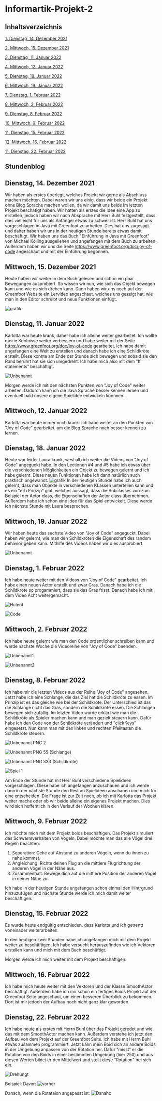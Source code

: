# Informartik-Projekt-2

## Inhaltsverzeichnis 

[1.   Dienstag, 14. Dezember 2021](#1)

[2.   Mittwoch, 15. Dezember 2021](#2)

[3.   Dienstag, 11. Januar 2022](#3)

[4.   Mittwoch, 12. Januar 2022](#4)

[5.   Dienstag, 18. Januar 2022](#5)

[6.   Mittwoch, 19. Januar 2022](#6)

[7.   Dienstag, 1. Februar 2022](#7)

[8.   Mittwoch, 2. Februar 2022](#8)

[9.   Dienstag, 8. Februar 2022](#9)

[10.   Mittwoch, 9. Februar 2022](#10)

[11.   Dienstag, 15. Februar 2022](#11)

[12.   Mittwoch, 16. Februar 2022](#12)

[11.   Dienstag, 22. Februar 2022](#13)

## Stundenblog

## <a name="1"></a> Dienstag, 14. Dezember 2021

Wir haben als erstes überlegt, welches Projekt wir gerne als Abschluss machen möchten. Dabei waren wir uns einig, dass wir beide ein Projekt ohne Blog Sprache machen wollen, da wir damit uns beide im letzten Projekt beschätigt haben. Wir hatten als erstes die Idee eine App zu erstellen, jedoch haben wir nach Absprache mit Herr Buhl festgestellt, dass dies vielleicht für uns als Anfänger etwas zu schwer ist. Herr Buhl hat uns vorgeschlagen in Java mit Greenfoot zu arbeiten. Dies hat uns zugesagt und daher haben wir uns in der heutigen Stunde bereits etwas damit beschäftigt. Wir haben uns das Buch "Einführung in Java mit Greenfoot" von Michael Kölling ausgeliehen und angefangen mit dem Buch zu arbeiten. Außerdem haben wir uns die Seite https://www.greenfoot.org/doc/joy-of-code angeschaut und mit der Einführung begonnen. 

## <a name="2"></a> Mittwoch, 15. Dezember 2021

Heute haben wir weiter in dem Buch gelesen und schon ein paar Bewegungen ausprobiert. So wissen wir nun, wie sich das Objekt bewegen kann und wie es sich drehen kann. Dann haben wir uns noch auf der Greenfoot Website ein Lervideo angeschaut, welches uns gezeigt hat, wie man in den Editor schreibt und neue Funktionen einfügt. 

![grafik](https://user-images.githubusercontent.com/88385860/146188448-2a880b42-af76-4708-a748-91ce56a20e9d.png)

## <a name="3"></a> Dienstag, 11. Januar 2022

Karlotta war heute krank, daher habe ich alleine weiter gearbeitet. Ich wollte meine Kentnisse weiter verbessern und habe weiter mit der Seite https://www.greenfoot.org/doc/joy-of-code gearbeitet. Ich habe damit angefangen eine Welt zu erstellen und danach habe ich eine Schildkröte erstellt. Diese konnte am Ende der Stunde sich bewegen und sobald sie den Rand berührt hat sie sich umgedreht. Ich habe mich also mit dem "If statements" beschäftigt. 

![Unbenannt](https://user-images.githubusercontent.com/88386035/149142910-6ae2fab3-95e2-429e-bfda-77466ef293a1.PNG)

Morgen werde ich mit den nächsten Punkten von "Joy of Code" weiter arbeiten. Dadurch kann ich die Java Sprache besser kennen lernen und eventuell bald unsere eigene Spielidee entwickeln könnnen. 

## <a name="4"></a> Mittwoch, 12. Januar 2022

Karlotta war heute immer noch krank. Ich habe weiter an den Punkten von "Joy of Code" gearbeitet, um  die Blog Sprache noch besser kennen zu lernen. 

## <a name="5"></a> Dienstag, 18. Januar 2022

Heute war leider Laura krank, weshalb ich weiter die Videos von "Joy of Code" angeguckt habe. In den Lectionen #4 und #5 habe ich etwas über die verschiedenen Möglichkeiten ein Objekt zu bewegen gelernt und ich habe gelernt. Diese neuen Funktionen habe ich dann natürlich auch praktisch angewandt. 
![grafik](https://user-images.githubusercontent.com/88385860/149965858-27313754-0851-45a2-9e93-602f804c8605.png)
In der heutigen Stunde habe ich auch gelernt, dass man Objekte in verschiedenen KLassen unterteilen kann und es ein "erb Prinzip" gibt, welches aussagt, dass die Subclasses von zum Beispiel der Actor class, die Eigenschaften der Actor class übernehmen. Außerdem habe ich schon eine Idee für das Spiel entwickelt. Diese werde ich nächste Stunde mit Laura besprechen.

## <a name="6"></a> Mittwoch, 19. Januar 2022

Wir haben heute das sechste Video von "Joy of Code" angeguckt. Dabei haben wir gelernt, wie man den Schildkröten die Eigenschaft des random behavior geben kann. Mithilfe des Videos haben wir dies ausprobiert. 

![Unbenannt](https://user-images.githubusercontent.com/88386035/150133408-96296781-cd3c-4e30-b918-69872fefc6c4.PNG)

## <a name="7"></a> Dienstag, 1. Februar 2022

Ich habe heute weiter mit den Videos von "Joy of Code" gearbeitet. Ich habe einen neuen Actor erstellt und zwar Gras. Danach habe ich die Schildkröte so progammiert, dass sie das Gras frisst. Danach habe ich mit dem Video Acht weitergemacht.

![Hutent](https://user-images.githubusercontent.com/88386035/151990303-3b215baf-b6cf-450f-93f8-df2ae5da7e43.PNG)

![Code](https://user-images.githubusercontent.com/88386035/151994136-8d431e45-f91e-41d1-81fa-cf57ee0b99d6.PNG)


## <a name="8"></a> Mittwoch, 2. Februar 2022

Ich habe heute gelernt wie man den Code ordentlicher schreiben kann und werde nächste Woche die Videoreihe von "Joy of Code" beenden. 

![Unbenannt1](https://user-images.githubusercontent.com/88386035/153008249-221c5e48-808d-47a2-b3b8-838c63503217.PNG)

![Unbenannt2](https://user-images.githubusercontent.com/88386035/153008253-d45ab2b7-5892-4072-9613-454324553872.PNG)

## <a name="9"></a> Dienstag, 8. Februar 2022

Ich habe mir die letzten Videos aus der Reihe "Joy of Code" angesehen. Jetzt habe ich eine Schlange, die das Ziel hat die Schildkröte zu essen. Im Prinzip ist es das gleiche wie bei der Schildkröte. Der Unterschied ist das die Schlange nicht das Gras, sondern die Schildkröte essen. Die Schlangen bewegen sich zufällig. Im letzten Video wurde erklärt wie man die Schildkröte als Spieler machen kann und man gezielt steuern kann. Dafür habe ich den Code von der Schildkröte verändert und "clickKeys" eingesetzt. Nun kann man mit den linken und rechten Pfeiltasten die Schildkröte steuern. 

![Unbenannt PNG 2](https://user-images.githubusercontent.com/88386035/153018974-80878f34-4eb2-4469-b4d0-cc5af6d74dd4.PNG)

![Unbenannt PNG 55](https://user-images.githubusercontent.com/88386035/153018979-3f0cddc9-95b5-4d73-8434-7f030a32129a.PNG)
(Schlange) 

![Unbenannt PNG 333](https://user-images.githubusercontent.com/88386035/153019141-a9738acd-e809-44ae-9bf8-8d5749183e66.PNG)
(Schildkröte)

![Spiel 1](https://user-images.githubusercontent.com/88386035/154082979-a025e4f5-f10f-4570-986a-c52be917e7db.PNG)

Am Ende der Stunde hat mit Herr Buhl verschiedene Spielideen vorgeschlagen. Diese habe ich angefangen anzuschauen und ich werde dann in der nächste Stunde den Rest an Spielideen anschauen und mich für eine entscheiden. 
Die Frage ist zur Zeit noch, ob ich mit Karlotta das Projekt weiter mache oder ob wir beide alleine ein eigenes Projekt machen. Dies wird sich hoffentlich in den Verlauf der Wochen klären.

## <a name="10"></a> Mittwoch, 9. Februar 2022

Ich möchte mich mit dem Projekt boids beschäftigen. Das Projekt simuliert das Schwarmverhalten von Vögeln. 
Dabei möchte man das alle Vögel drei Regeln beachten:

1. Seperation: Gehe auf Abstand zu anderen Vögeln, wenn du ihnen zu nahe kommst.
2. Angleichung: Richte deinen Flug an die mittlere Flugrichtung der anderen Vögel in der Nähe aus.
3. Zusammenhalt: Bewege dich auf die mittlere Position der anderen Vögel in deiner Nähe zu.

Ich habe in der heutigen Stunde angefangen schon einmal den Hintrgrund hinzuzufügen und nächste Stunde werde ich mich damit weiter beschäftigen.

## <a name="11"></a> Dienstag, 15. Februar 2022

Es wurde heute endgültig entschieden, dass Karlotta und ich getrentt voneinader weiterarbeiten.

In den heutigen zwei Stunden habe ich angefangen mich mit dem Projekt weiter zu beschäftigen. Ich habe versucht herauszufinden wie ich Vektoren erstellen kann und mich mit dem Buch beschäftigt.

Morgen werde ich mich weiter mit dem Projekt beschäftigen. 

## <a name="12"></a> Mittwoch, 16. Februar 2022

Ich habe mich heute weiter mit den Vektoren und der Klasse SmoothActor beschäftigt. Außerdem habe ich mir schon ein fertiges Boids Projekt auf der Greenfoot Seite angeschaut, um einen besseren Überblick zu bekommen. Dort ist mir jedoch der Aufbau noch nicht ganz klar geworden.

## <a name="13"></a> Dienstag, 22. Februar 2022

Ich habe heute als erstes mit Herrn Buhl über das Projekt geredet und wie das mit dem SmoothActor machen kann. Außerdem verstehe ich jetzt den Aufbau von dem Projekt auf der Greenfoot Seite. 
Ich habe mit Herrn Buhl etwas zusammen programmiert. Jetzt kann mein Boid sich an andere Boids in der Umgebung anpassen von der Rotation her. Dafür "misst" er die Rotation von den Boids in einer bestimmten Umgebung (hier 250) und aus diesen Werten bildet er den Mittelwert und stellt diese "Rotation" bei sich ein.  

![Drehungt](https://user-images.githubusercontent.com/88386035/155162781-e86476e8-e986-4f30-a15b-774e878d0740.PNG)

Beispiel: 
Davor: 
![vorher](https://user-images.githubusercontent.com/88386035/155163723-341c8cf7-2974-4aa6-a0f9-0aeb1b4448b0.PNG)

Danach, wenn die Rotataion angepasst ist:
![Danahc](https://user-images.githubusercontent.com/88386035/155163732-ec1e452d-2d2b-47c4-8529-fe678a5daaa0.PNG)
